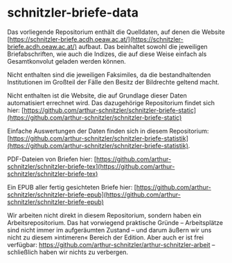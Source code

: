 # schnitzler-briefe-data

Das vorliegende Repositorium enthält die Quelldaten, auf denen die Website [https://schnitzler-briefe.acdh.oeaw.ac.at/](https://schnitzler-briefe.acdh.oeaw.ac.at/) aufbaut. Das beinhaltet sowohl die jeweiligen Briefabschriften, wie auch die Indizes, die auf diese Weise einfach als Gesamtkonvolut geladen werden können. 

Nicht enthalten sind die jeweiligen Faksimiles, da die bestandhaltenden Institutionen im Großteil der Fälle den Besitz der Bildrechte geltend macht.

Nicht enthalten ist die Website, die auf Grundlage dieser Daten automatisiert errechnet wird. Das dazugehörige Repositorium findet sich hier: [https://github.com/arthur-schnitzler/schnitzler-briefe-static](https://github.com/arthur-schnitzler/schnitzler-briefe-static)

Einfache Auswertungen der Daten finden sich in diesem Repositorium: [https://github.com/arthur-schnitzler/schnitzler-briefe-statistik](https://github.com/arthur-schnitzler/schnitzler-briefe-statistik). 

PDF-Dateien von Briefen hier: [https://github.com/arthur-schnitzler/schnitzler-briefe-tex](https://github.com/arthur-schnitzler/schnitzler-briefe-tex)

Ein EPUB aller fertig gesichteten Briefe hier: [https://github.com/arthur-schnitzler/schnitzler-briefe-epub](https://github.com/arthur-schnitzler/schnitzler-briefe-epub)

Wir arbeiten nicht direkt in diesem Repositorium, sondern haben ein Arbeitsrepositorium. Das hat vorwiegend praktische Gründe – Arbeitsplätze sind nicht immer im aufgeräumten Zustand – und darum äußern wir uns nicht zu diesem »intimeren« Bereich der Edition. Aber auch er ist frei verfügbar: https://github.com/arthur-schnitzler/arthur-schnitzler-arbeit – schließlich haben wir nichts zu verbergen. 

